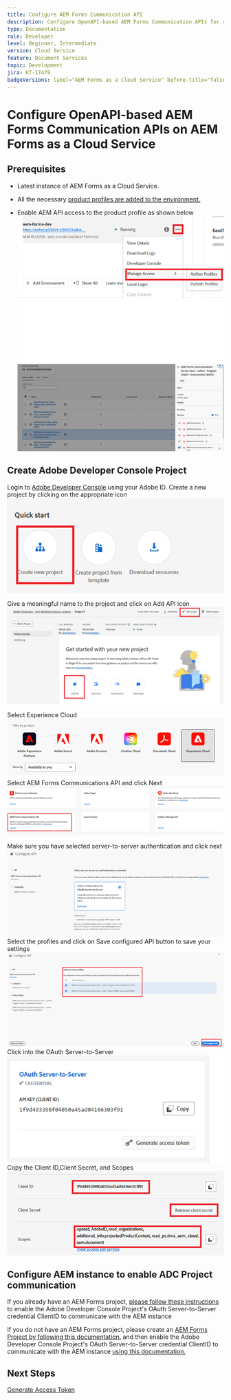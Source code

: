 ```yaml
---
title: Configure AEM Forms Cummunication API
description: Configure OpenAPI-based AEM Forms Communication APIs for server-to-server authentication
type: Documentation
role: Developer
level: Beginner, Intermediate
version: Cloud Service
feature: Document Services
topic: Development
jira: KT-17479
badgeVersions: label="AEM Forms as a Cloud Service" before-title="false"
---
```

# Configure OpenAPI-based AEM Forms Communication APIs on AEM Forms as a Cloud Service

## Prerequisites

*   Latest instance of AEM Forms as a Cloud Service.
*   All the necessary [product profiles are added to the environment.](https://experienceleague.adobe.com/en/docs/experience-manager-learn/cloud-service/aem-apis/invoke-openapi-based-aem-apis)

*   Enable AEM API access to the product profile as shown below
![product_profile1](assets/product-profiles1.png)
![product_profile](assets/product-profiles.png) 

## Create Adobe Developer Console Project

Login to [Adobe Developer Console](https://developer.adobe.com/console/) using your Adobe ID.
Create a new project by clicking on the appropriate icon
![new-project](assets/new-project.png)

Give a meaningful name to the project and click on Add API icon
![new-project](assets/new-project2.png)

Select Experience Cloud
![new-project3](assets/new-project3.png)
Select AEM Forms Communications API and click Next
![new-project4](assets/new-project4.png)

Make sure you have selected server-to-server authentication and click next
![new-project5](assets/new-project5.png)
Select the profiles and click on Save configured API button to save your settings
![new-project6](assets/new-project6.png)
Click into the OAuth Server-to-Server
![new-project7](assets/new-project7.png)
Copy the Client ID,Client Secret, and Scopes
![new-project8](assets/new-project8.png)

## Configure AEM instance to enable ADC Project communication

If you already have an AEM Forms project, [please follow these instructions](https://experienceleague.adobe.com/en/docs/experience-manager-learn/cloud-service/aem-apis/invoke-openapi-based-aem-apis) to enable the Adobe Developer Console Project's OAuth Server-to-Server credential ClientID to communicate with the AEM instance

If you do not have an AEM Forms project, please create an [AEM Forms Project by following this documentation.](https://experienceleague.adobe.com/en/docs/experience-manager-learn/cloud-service/forms/developing-for-cloud-service/getting-started) and then enable the Adobe Developer Console Project's OAuth Server-to-Server credential ClientID to communicate with the AEM instance [using this documentation.](https://experienceleague.adobe.com/en/docs/experience-manager-learn/cloud-service/aem-apis/invoke-openapi-based-aem-apis)


## Next Steps

[Generate Access Token](./generate-access-token.md)